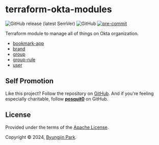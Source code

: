 # terraform-okta-modules

![GitHub release (latest SemVer)](https://img.shields.io/github/v/release/tedilabs/terraform-okta-modules?color=blue&sort=semver&style=flat-square)
![GitHub](https://img.shields.io/github/license/tedilabs/terraform-okta-modules?color=blue&style=flat-square)
[![pre-commit](https://img.shields.io/badge/pre--commit-enabled-brightgreen?logo=pre-commit&logoColor=white&style=flat-square)](https://github.com/pre-commit/pre-commit)

Terraform module to manage all of things on Okta organization.

- [bookmark-app](./modules/bookmark-app/)
- [brand](./modules/brand/)
- [group](./modules/group/)
- [group-rule](./modules/group-rule/)
- [user](./modules/user/)


## Self Promotion

Like this project? Follow the repository on [GitHub](https://github.com/tedilabs/terraform-okta-modules). And if you're feeling especially charitable, follow **[posquit0](https://github.com/posquit0)** on GitHub.


## License

Provided under the terms of the [Apache License](LICENSE).

Copyright © 2024, [Byungjin Park](https://www.posquit0.com).
